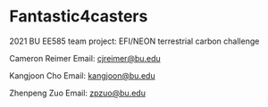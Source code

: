 # Fantastic4casters
2021 BU EE585 team project: EFI/NEON terrestrial carbon challenge 

Cameron Reimer
Email: cjreimer@bu.edu 

Kangjoon Cho
Email: kangjoon@bu.edu

Zhenpeng Zuo
Email: zpzuo@bu.edu
